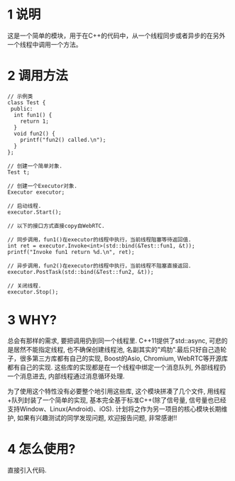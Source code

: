 # 1 说明
这是一个简单的模块，用于在C++的代码中，从一个线程同步或者异步的在另外一个线程中调用一个方法。

# 2 调用方法
```
// 示例类
class Test {
 public:
  int fun1() {
    return 1;
  }
  void fun2() {
    printf("fun2() called.\n");
  }
};

// 创建一个简单对象.
Test t;

// 创建一个Executor对象.
Executor executor;

// 启动线程.
executor.Start();

// 以下的接口方式直接copy自WebRTC.

// 同步调用，fun1()在executor的线程中执行，当前线程阻塞等待返回值.
int ret = executor.Invoke<int>(std::bind(&Test::fun1, &t));
printf("Invoke fun1 return %d.\n", ret);

// 异步调用，fun2()在executor的线程中执行，当前线程不阻塞直接返回.
executor.PostTask(std::bind(&Test::fun2, &t));

// 关闭线程.
executor.Stop();
```

# 3 WHY?
总会有那样的需求, 要把调用扔到同一个线程里. C++11提供了std::async, 可悲的是居然不能指定线程, 也不确保创建线程池, 名副其实的"鸡肋".最后只好自己造轮子，很多第三方库都有自己的实现, Boost的Asio, Chromium, WebRTC等开源库都有自己的实现. 这些库的实现都是在一个线程中绑定一个消息队列, 外部线程扔一个消息进去, 内部线程通过消息循环处理.

为了使用这个特性没有必要整个地引用这些库, 这个模块拼凑了几个文件, 用线程+队列封装了一个简单的实现, 基本完全基于标准C++(除了信号量, 信号量也已经支持Window、Linux(Android)、iOS). 计划将之作为另一项目的核心模块长期维护, 如果有兴趣测试的同学发现问题, 欢迎报告问题, 非常感谢!!

# 4 怎么使用?
直接引入代码.
